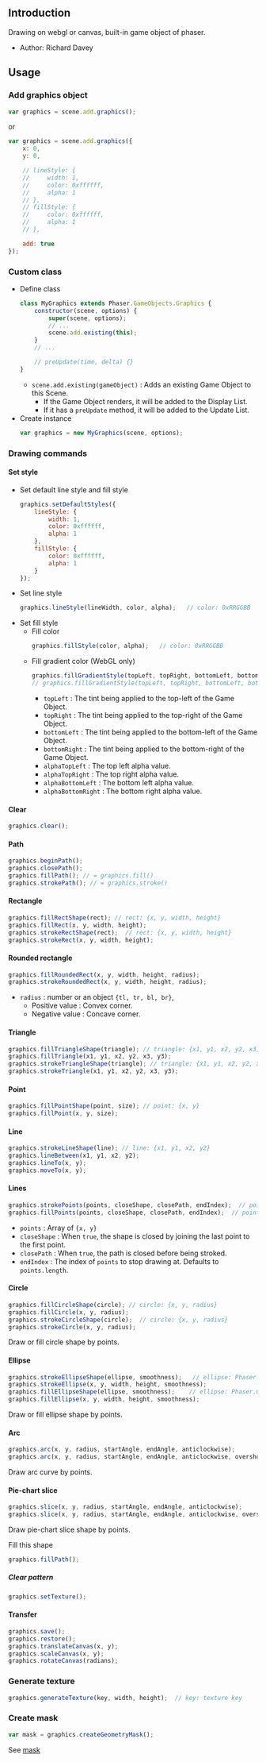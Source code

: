 ## Introduction

Drawing on webgl or canvas, built-in game object of phaser.

- Author: Richard Davey

## Usage

### Add graphics object

```javascript
var graphics = scene.add.graphics();
```

or

```javascript
var graphics = scene.add.graphics({
    x: 0,
    y: 0,

    // lineStyle: {
    //     width: 1,
    //     color: 0xffffff,
    //     alpha: 1
    // },
    // fillStyle: {
    //     color: 0xffffff,
    //     alpha: 1
    // },

    add: true
});
```

### Custom class

- Define class
    ```javascript
    class MyGraphics extends Phaser.GameObjects.Graphics {
        constructor(scene, options) {
            super(scene, options);
            // ...
            scene.add.existing(this);
        }
        // ...

        // preUpdate(time, delta) {}
    }
    ```
    - `scene.add.existing(gameObject)` : Adds an existing Game Object to this Scene.
        - If the Game Object renders, it will be added to the Display List.
        - If it has a `preUpdate` method, it will be added to the Update List.
- Create instance
    ```javascript
    var graphics = new MyGraphics(scene, options);
    ```

### Drawing commands

#### Set style

- Set default line style and fill style
    ```javascript
    graphics.setDefaultStyles({
        lineStyle: {
            width: 1,
            color: 0xffffff,
            alpha: 1
        },
        fillStyle: {
            color: 0xffffff,
            alpha: 1
        }
    });
    ```
- Set line style
    ```javascript
    graphics.lineStyle(lineWidth, color, alpha);   // color: 0xRRGGBB
    ```
- Set fill style
    - Fill color
        ```javascript
        graphics.fillStyle(color, alpha);   // color: 0xRRGGBB
        ```
    - Fill gradient color (WebGL only)
        ```javascript
        graphics.fillGradientStyle(topLeft, topRight, bottomLeft, bottomRight, alpha);  // alpha= 1
        // graphics.fillGradientStyle(topLeft, topRight, bottomLeft, bottomRight, alphaTopLeft, alphaTopRight, alphaBottomLeft, alphaBottomRight);
        ```
        - `topLeft` : The tint being applied to the top-left of the Game Object.
        - `topRight` : The tint being applied to the top-right of the Game Object.
        - `bottomLeft` : The tint being applied to the bottom-left of the Game Object.
        - `bottomRight` : The tint being applied to the bottom-right of the Game Object.
        - `alphaTopLeft` : The top left alpha value.
        - `alphaTopRight` : The top right alpha value.
        - `alphaBottomLeft` : The bottom left alpha value.
        - `alphaBottomRight` : The bottom right alpha value.

#### Clear

```javascript
graphics.clear();
```

#### Path

```javascript
graphics.beginPath();
graphics.closePath();
graphics.fillPath(); // = graphics.fill()
graphics.strokePath(); // = graphics.stroke()
```

#### Rectangle

```javascript
graphics.fillRectShape(rect); // rect: {x, y, width, height}
graphics.fillRect(x, y, width, height);
graphics.strokeRectShape(rect);  // rect: {x, y, width, height}
graphics.strokeRect(x, y, width, height);
```

#### Rounded rectangle

```javascript
graphics.fillRoundedRect(x, y, width, height, radius);
graphics.strokeRoundedRect(x, y, width, height, radius);
```

- `radius` : number or an object `{tl, tr, bl, br}`, 
    - Positive value : Convex corner.
    - Negative value : Concave corner.

#### Triangle

```javascript
graphics.fillTriangleShape(triangle); // triangle: {x1, y1, x2, y2, x3, y3}
graphics.fillTriangle(x1, y1, x2, y2, x3, y3);
graphics.strokeTriangleShape(triangle); // triangle: {x1, y1, x2, y2, x3, y3}
graphics.strokeTriangle(x1, y1, x2, y2, x3, y3);
```

#### Point

```javascript
graphics.fillPointShape(point, size); // point: {x, y}
graphics.fillPoint(x, y, size);
```

#### Line

```javascript
graphics.strokeLineShape(line); // line: {x1, y1, x2, y2}
graphics.lineBetween(x1, y1, x2, y2);
graphics.lineTo(x, y);
graphics.moveTo(x, y);
```

#### Lines

```javascript
graphics.strokePoints(points, closeShape, closePath, endIndex);  // points: [{x, y}, ...]
graphics.fillPoints(points, closeShape, closePath, endIndex);  // points: [{x, y}, ...]
```

- `points` : Array of `{x, y}`
- `closeShape` : When `true`, the shape is closed by joining the last point to the first point.
- `closePath` : When `true`, the path is closed before being stroked.
- `endIndex` : The index of `points` to stop drawing at. Defaults to `points.length`.

#### Circle

```javascript
graphics.fillCircleShape(circle); // circle: {x, y, radius}
graphics.fillCircle(x, y, radius);
graphics.strokeCircleShape(circle);  // circle: {x, y, radius}
graphics.strokeCircle(x, y, radius);
```

Draw or fill circle shape by points.

#### Ellipse

```javascript
graphics.strokeEllipseShape(ellipse, smoothness);   // ellipse: Phaser.Geom.Ellipse
graphics.strokeEllipse(x, y, width, height, smoothness);
graphics.fillEllipseShape(ellipse, smoothness);    // ellipse: Phaser.Geom.Ellipse
graphics.fillEllipse(x, y, width, height, smoothness);
```

Draw or fill ellipse shape by points.

#### Arc

```javascript
graphics.arc(x, y, radius, startAngle, endAngle, anticlockwise);
graphics.arc(x, y, radius, startAngle, endAngle, anticlockwise, overshoot);
```

Draw arc curve by points.

#### Pie-chart slice

```javascript
graphics.slice(x, y, radius, startAngle, endAngle, anticlockwise);
graphics.slice(x, y, radius, startAngle, endAngle, anticlockwise, overshoot);
```

Draw pie-chart slice shape by points.

Fill this shape

```javascript
graphics.fillPath();
```

##### Clear pattern

```javascript
graphics.setTexture();
```

#### Transfer

```javascript
graphics.save();
graphics.restore();
graphics.translateCanvas(x, y);
graphics.scaleCanvas(x, y);
graphics.rotateCanvas(radians);
```

### Generate texture

```javascript
graphics.generateTexture(key, width, height);  // key: texture key
```

### Create mask

```javascript
var mask = graphics.createGeometryMask();
```

See [mask](mask.md)